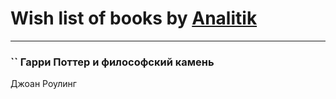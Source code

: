 # Wish list of books by [Analitik](https://plus.google.com/u/0/113800812165461458876/)
---

### `` Гарри Поттер и философский камень
Джоан Роулинг

